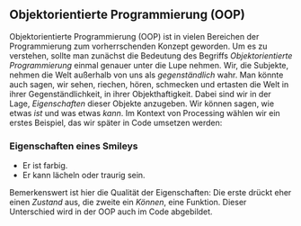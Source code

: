 ## Objektorientierte Programmierung (OOP)

Objektorientierte Programmierung (OOP) ist in vielen Bereichen der Programmierung zum vorherrschenden Konzept geworden. Um es zu verstehen, sollte man zunächst die Bedeutung des Begriffs *Objektorientierte Programmierung* einmal genauer unter die Lupe nehmen. Wir, die Subjekte, nehmen die Welt außerhalb von uns als *gegenständlich* wahr. Man könnte auch sagen, wir sehen, riechen, hören, schmecken und ertasten die Welt in ihrer Gegenständlichkeit, in ihrer Objekthaftigkeit. Dabei sind wir in der Lage, *Eigenschaften* dieser Objekte anzugeben. Wir können sagen, wie etwas *ist* und was etwas *kann*. Im Kontext von Processing wählen wir ein erstes Beispiel, das wir später in Code umsetzen werden:

### Eigenschaften eines Smileys

* Er ist farbig.
* Er kann lächeln oder traurig sein.

Bemerkenswert ist hier die Qualität der Eigenschaften: Die erste drückt eher einen *Zustand* aus, die zweite ein *Können*, eine Funktion. Dieser Unterschied wird in der OOP auch im Code abgebildet.






[^1]: Das Autobeispiel ist in deutscher Sprache gut erklärt in Schmidt (2009, S. 5 ff.), allerdings im Kontext von PHP mit entsprechender Syntax.